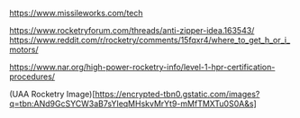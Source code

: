 https://www.missileworks.com/tech

https://www.rocketryforum.com/threads/anti-zipper-idea.163543/
https://www.reddit.com/r/rocketry/comments/15fqxr4/where_to_get_h_or_i_motors/

https://www.nar.org/high-power-rocketry-info/level-1-hpr-certification-procedures/


(UAA Rocketry Image)[https://encrypted-tbn0.gstatic.com/images?q=tbn:ANd9GcSYCW3aB7sYIeqMHskvMrYt9-mMfTMXTu0S0A&s]
